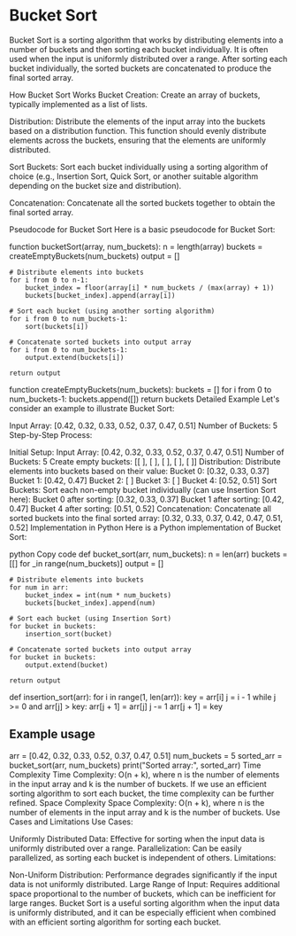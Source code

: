 # Bucket Sort

Bucket Sort is a sorting algorithm that works by distributing elements into a number of buckets and then sorting each bucket individually. It is often used when the input is uniformly distributed over a range. After sorting each bucket individually, the sorted buckets are concatenated to produce the final sorted array.

How Bucket Sort Works
Bucket Creation: Create an array of buckets, typically implemented as a list of lists.

Distribution: Distribute the elements of the input array into the buckets based on a distribution function. This function should evenly distribute elements across the buckets, ensuring that the elements are uniformly distributed.

Sort Buckets: Sort each bucket individually using a sorting algorithm of choice (e.g., Insertion Sort, Quick Sort, or another suitable algorithm depending on the bucket size and distribution).

Concatenation: Concatenate all the sorted buckets together to obtain the final sorted array.

Pseudocode for Bucket Sort
Here is a basic pseudocode for Bucket Sort:

function bucketSort(array, num_buckets):
    n = length(array)
    buckets = createEmptyBuckets(num_buckets)
    output = []

    # Distribute elements into buckets
    for i from 0 to n-1:
        bucket_index = floor(array[i] * num_buckets / (max(array) + 1))
        buckets[bucket_index].append(array[i])
    
    # Sort each bucket (using another sorting algorithm)
    for i from 0 to num_buckets-1:
        sort(buckets[i])
    
    # Concatenate sorted buckets into output array
    for i from 0 to num_buckets-1:
        output.extend(buckets[i])
    
    return output

function createEmptyBuckets(num_buckets):
    buckets = []
    for i from 0 to num_buckets-1:
        buckets.append([])
    return buckets
Detailed Example
Let's consider an example to illustrate Bucket Sort:

Input Array: [0.42, 0.32, 0.33, 0.52, 0.37, 0.47, 0.51]
Number of Buckets: 5
Step-by-Step Process:

Initial Setup:
Input Array: [0.42, 0.32, 0.33, 0.52, 0.37, 0.47, 0.51]
Number of Buckets: 5
Create empty buckets: [[ ], [ ], [ ], [ ], [ ]]
Distribution:
Distribute elements into buckets based on their value:
Bucket 0: [0.32, 0.33, 0.37]
Bucket 1: [0.42, 0.47]
Bucket 2: [ ]
Bucket 3: [ ]
Bucket 4: [0.52, 0.51]
Sort Buckets:
Sort each non-empty bucket individually (can use Insertion Sort here):
Bucket 0 after sorting: [0.32, 0.33, 0.37]
Bucket 1 after sorting: [0.42, 0.47]
Bucket 4 after sorting: [0.51, 0.52]
Concatenation:
Concatenate all sorted buckets into the final sorted array: [0.32, 0.33, 0.37, 0.42, 0.47, 0.51, 0.52]
Implementation in Python
Here is a Python implementation of Bucket Sort:

python
Copy code
def bucket_sort(arr, num_buckets):
    n = len(arr)
    buckets = [[] for _in range(num_buckets)]
    output = []

    # Distribute elements into buckets
    for num in arr:
        bucket_index = int(num * num_buckets)
        buckets[bucket_index].append(num)
    
    # Sort each bucket (using Insertion Sort)
    for bucket in buckets:
        insertion_sort(bucket)
    
    # Concatenate sorted buckets into output array
    for bucket in buckets:
        output.extend(bucket)
    
    return output

def insertion_sort(arr):
    for i in range(1, len(arr)):
        key = arr[i]
        j = i - 1
        while j >= 0 and arr[j] > key:
            arr[j + 1] = arr[j]
            j -= 1
        arr[j + 1] = key

## Example usage

arr = [0.42, 0.32, 0.33, 0.52, 0.37, 0.47, 0.51]
num_buckets = 5
sorted_arr = bucket_sort(arr, num_buckets)
print("Sorted array:", sorted_arr)
Time Complexity
Time Complexity: O(n + k), where n is the number of elements in the input array and k is the number of buckets. If we use an efficient sorting algorithm to sort each bucket, the time complexity can be further refined.
Space Complexity
Space Complexity: O(n + k), where n is the number of elements in the input array and k is the number of buckets.
Use Cases and Limitations
Use Cases:

Uniformly Distributed Data: Effective for sorting when the input data is uniformly distributed over a range.
Parallelization: Can be easily parallelized, as sorting each bucket is independent of others.
Limitations:

Non-Uniform Distribution: Performance degrades significantly if the input data is not uniformly distributed.
Large Range of Input: Requires additional space proportional to the number of buckets, which can be inefficient for large ranges.
Bucket Sort is a useful sorting algorithm when the input data is uniformly distributed, and it can be especially efficient when combined with an efficient sorting algorithm for sorting each bucket.
